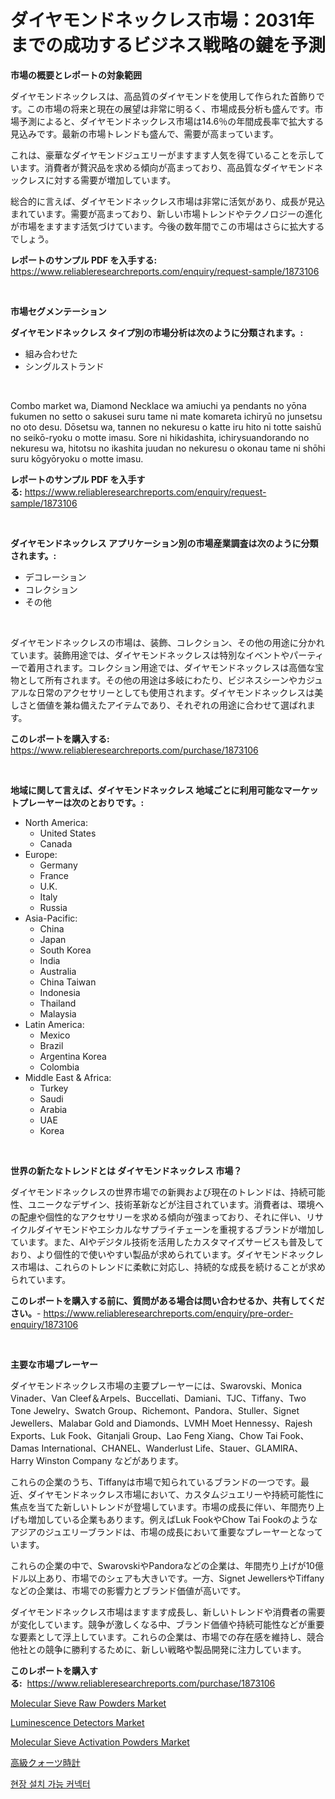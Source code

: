 <p><h1>ダイヤモンドネックレス市場：2031年までの成功するビジネス戦略の鍵を予測</h1></p><p><strong>市場の概要とレポートの対象範囲</strong></p>
<p><p>ダイヤモンドネックレスは、高品質のダイヤモンドを使用して作られた首飾りです。この市場の将来と現在の展望は非常に明るく、市場成長分析も盛んです。市場予測によると、ダイヤモンドネックレス市場は14.6％の年間成長率で拡大する見込みです。最新の市場トレンドも盛んで、需要が高まっています。</p><p>これは、豪華なダイヤモンドジュエリーがますます人気を得ていることを示しています。消費者が贅沢品を求める傾向が高まっており、高品質なダイヤモンドネックレスに対する需要が増加しています。</p><p>総合的に言えば、ダイヤモンドネックレス市場は非常に活気があり、成長が見込まれています。需要が高まっており、新しい市場トレンドやテクノロジーの進化が市場をますます活気づけています。今後の数年間でこの市場はさらに拡大するでしょう。</p></p>
<p><strong>レポートのサンプル PDF を入手する:</strong> <a href="https://www.reliableresearchreports.com/enquiry/request-sample/1873106">https://www.reliableresearchreports.com/enquiry/request-sample/1873106</a></p>
<p>&nbsp;</p>
<p><strong>市場セグメンテーション</strong></p>
<p><strong>ダイヤモンドネックレス タイプ別の市場分析は次のように分類されます。:</strong></p>
<p><ul><li>組み合わせた</li><li>シングルストランド</li></ul></p>
<p>&nbsp;</p>
<p><p>Combo market wa, Diamond Necklace wa amiuchi ya pendants no yōna fukumen no setto o sakusei suru tame ni mate komareta ichiryū no junsetsu no oto desu. Dōsetsu wa, tannen no nekuresu o katte iru hito ni totte saishū no seikō-ryoku o motte imasu. Sore ni hikidashita, ichirysuandorando no nekuresu wa, hitotsu no ikashita juudan no nekuresu o okonau tame ni shōhi suru kōgyōryoku o motte imasu.</p></p>
<p><strong>レポートのサンプル PDF を入手する:</strong>&nbsp;<a href="https://www.reliableresearchreports.com/enquiry/request-sample/1873106">https://www.reliableresearchreports.com/enquiry/request-sample/1873106</a></p>
<p>&nbsp;</p>
<p><strong> ダイヤモンドネックレス アプリケーション別の市場産業調査は次のように分類されます。:</strong></p>
<p><ul><li>デコレーション</li><li>コレクション</li><li>その他</li></ul></p>
<p>&nbsp;</p>
<p><p>ダイヤモンドネックレスの市場は、装飾、コレクション、その他の用途に分かれています。装飾用途では、ダイヤモンドネックレスは特別なイベントやパーティーで着用されます。コレクション用途では、ダイヤモンドネックレスは高価な宝物として所有されます。その他の用途は多岐にわたり、ビジネスシーンやカジュアルな日常のアクセサリーとしても使用されます。ダイヤモンドネックレスは美しさと価値を兼ね備えたアイテムであり、それぞれの用途に合わせて選ばれます。</p></p>
<p><strong>このレポートを購入する:</strong>&nbsp; <a href="https://www.reliableresearchreports.com/purchase/1873106">https://www.reliableresearchreports.com/purchase/1873106</a></p>
<p>&nbsp;</p>
<p><strong>地域に関して言えば、ダイヤモンドネックレス 地域ごとに利用可能なマーケットプレーヤーは次のとおりです。:</strong></p>
<p><ul>
    <li>
        North America:
        <ul>
            <li>United States</li>
            <li>Canada</li>
        </ul>
    </li>
    <li>
        Europe:
        <ul>
            <li>Germany</li>
            <li>France</li>
            <li>U.K.</li>
            <li>Italy</li>
            <li>Russia</li>
        </ul>
    </li>
    <li>
        Asia-Pacific:
        <ul>
            <li>China</li>
            <li>Japan</li>
            <li>South Korea</li>
            <li>India</li>
            <li>Australia</li>
            <li>China Taiwan</li>
            <li>Indonesia</li>
            <li>Thailand</li>
            <li>Malaysia</li>
        </ul>
    </li>
    <li>
        Latin America:
        <ul>
            <li>Mexico</li>
            <li>Brazil</li>
            <li>Argentina Korea</li>
            <li>Colombia</li>
        </ul>
    </li>
    <li>
        Middle East & Africa:
        <ul>
            <li>Turkey</li>
            <li>Saudi</li>
            <li>Arabia</li>
            <li>UAE</li>
            <li>Korea</li>
        </ul>
    </li>
    </ul></p>
<p>&nbsp;</p>
<p><strong>世界の新たなトレンドとは ダイヤモンドネックレス 市場？</strong></p>
<p><p>ダイヤモンドネックレスの世界市場での新興および現在のトレンドは、持続可能性、ユニークなデザイン、技術革新などが注目されています。消費者は、環境への配慮や個性的なアクセサリーを求める傾向が強まっており、それに伴い、リサイクルダイヤモンドやエシカルなサプライチェーンを重視するブランドが増加しています。また、AIやデジタル技術を活用したカスタマイズサービスも普及しており、より個性的で使いやすい製品が求められています。ダイヤモンドネックレス市場は、これらのトレンドに柔軟に対応し、持続的な成長を続けることが求められています。</p></p>
<p><strong>このレポートを購入する前に、質問がある場合は問い合わせるか、共有してください。</strong>- <a href="https://www.reliableresearchreports.com/enquiry/pre-order-enquiry/1873106">https://www.reliableresearchreports.com/enquiry/pre-order-enquiry/1873106</a></p>
<p>&nbsp;</p>
<p><strong>主要な市場プレーヤー</strong></p>
<p><p>ダイヤモンドネックレス市場の主要プレーヤーには、Swarovski、Monica Vinader、Van Cleef＆Arpels、Buccellati、Damiani、TJC、Tiffany、Two Tone Jewelry、Swatch Group、Richemont、Pandora、Stuller、Signet Jewellers、Malabar Gold and Diamonds、LVMH Moet Hennessy、Rajesh Exports、Luk Fook、Gitanjali Group、Lao Feng Xiang、Chow Tai Fook、Damas International、CHANEL、Wanderlust Life、Stauer、GLAMIRA、Harry Winston Company などがあります。</p><p>これらの企業のうち、Tiffanyは市場で知られているブランドの一つです。最近、ダイヤモンドネックレス市場において、カスタムジュエリーや持続可能性に焦点を当てた新しいトレンドが登場しています。市場の成長に伴い、年間売り上げも増加している企業もあります。例えばLuk FookやChow Tai Fookのようなアジアのジュエリーブランドは、市場の成長において重要なプレーヤーとなっています。</p><p>これらの企業の中で、SwarovskiやPandoraなどの企業は、年間売り上げが10億ドル以上あり、市場でのシェアも大きいです。一方、Signet JewellersやTiffanyなどの企業は、市場での影響力とブランド価値が高いです。</p><p>ダイヤモンドネックレス市場はますます成長し、新しいトレンドや消費者の需要が変化しています。競争が激しくなる中、ブランド価値や持続可能性などが重要な要素として浮上しています。これらの企業は、市場での存在感を維持し、競合他社との競争に勝利するために、新しい戦略や製品開発に注力しています。</p></p>
<p><strong>このレポートを購入する:</strong>&nbsp;&nbsp;<a href="https://www.reliableresearchreports.com/purchase/1873106">https://www.reliableresearchreports.com/purchase/1873106</a></p>
<p><p><a href="https://github.com/dringals/Market-Research-Report-List-3/blob/main/molecular-sieve-raw-powders-market.md">Molecular Sieve Raw Powders Market</a></p><p><a href="https://issuu.com/reportprime-2/docs/luminescence-detectors-market-size-2030.pptx">Luminescence Detectors Market</a></p><p><a href="https://github.com/lbird53714/Market-Research-Report-List-3/blob/main/molecular-sieve-activation-powders-market.md">Molecular Sieve Activation Powders Market</a></p><p><a href="https://github.com/sghwr779811674/Market-Research-Report-List-1/blob/main/32899532542.md">高級クォーツ時計</a></p><p><a href="https://github.com/vdhdwjyp90142/Market-Research-Report-List-1/blob/main/99632312114.md">현장 설치 가능 커넥터</a></p></p>